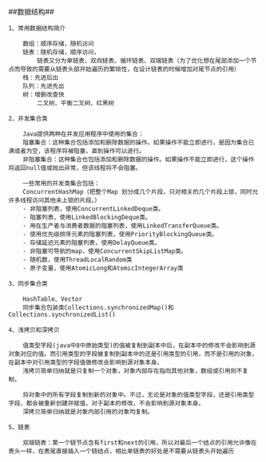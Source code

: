 ##数据结构##

    1、常用数据结构简介

        数组：顺序存储，随机访问
        链表：随机存储，顺序访问， 
            链表又分为单链表、双向链表、循环链表、双端链表（为了优化想在尾部添加一个节点而导致的需要从链表头部开始遍历的繁琐性，在设计链表的时候增加对尾节点的引用）
        栈：先进后出
        队列：先进先出
        树：增删改查快
            二叉树、平衡二叉树、红黑树

    2、并发集合类

        Java提供两种在并发应用程序中使用的集合：
        阻塞集合：这种集合包括添加和删除数据的操作。如果操作不能立即进行，是因为集合已满或者为空，该程序将被阻塞，直到操作可以进行。
        非阻塞集合：这种集合也包括添加和删除数据的操作。如果操作不能立即进行，这个操作将返回null值或抛出异常，但该线程将不会阻塞。

        一些常用的并发类集合包括：
        ConcurrentHashMap（把整个Map 划分成几个片段，只对相关的几个片段上锁，同时允许多线程访问其他未上锁的片段。）
        - 非阻塞列表，使用ConcurrentLinkedDeque类。
        - 阻塞列表，使用LinkedBlockingDeque类。
        - 用在生产者与消费者数据的阻塞列表，使用LinkedTransferQueue类。
        - 使用优先级排序元素的阻塞列表，使用PriorityBlockingQueue类。
        - 存储延迟元素的阻塞列表，使用DelayQueue类。
        - 非阻塞可导航的map，使用ConcurrentSkipListMap类。
        - 随机数，使用ThreadLocalRandom类
        - 原子变量，使用AtomicLong和AtomicIntegerArray类 

    3、同步集合类

        HashTable、Vector
        同步集合包装类Collections.synchronizedMap()和Collections.synchronizedList() 

    4、浅拷贝和深拷贝

        值类型字段(java中8中原始类型)的值被复制到副本中后，在副本中的修改不会影响到源对象对应的值。而引用类型的字段被复制到副本中的还是引用类型的引用，而不是引用的对象，在副本中对引用类型的字段值做修改会影响到源对象本身。
        浅拷贝简单归纳就是只复制一个对象，对象内部存在指向其他对象，数组或引用则不复制。

        将对象中的所有字段复制到新的对象中。不过，无论是对象的值类型字段，还是引用类型字段，都会被重新创建并赋值，对于副本的修改，不会影响到源对象本身。
        深拷贝简单归纳就是对象内部引用的对象均复制。

    5、链表

        双端链表：第一个链节点含有first和next的引用，所以对最后一个结点的引用允许像在表头一样，在表尾直接插入一个链结点，相比单链表的好处是不需要从链表头开始遍历